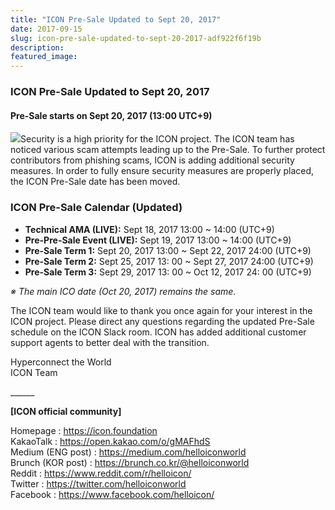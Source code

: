 ```yaml
---
title: "ICON Pre-Sale Updated to Sept 20, 2017"
date: 2017-09-15
slug: icon-pre-sale-updated-to-sept-20-2017-adf922f6f19b
description:
featured_image:
---
```


### ICON Pre-Sale Updated to Sept 20, 2017

#### Pre-Sale starts on Sept 20, 2017 (13:00 UTC+9)

![](https://cdn-images-1.medium.com/max/800/0*TFYtl2Q8tllCrW8T.)Security is a high priority for the ICON project. The ICON team has noticed various scam attempts leading up to the Pre-Sale. To further protect contributors from phishing scams, ICON is adding additional security measures. In order to fully ensure security measures are properly placed, the ICON Pre-Sale date has been moved.

### ICON Pre-Sale Calendar (Updated)

* **Technical AMA (LIVE):** Sept 18, 2017 13:00 ~ 14:00 (UTC+9)
* **Pre-Pre-Sale Event (LIVE):** Sept 19, 2017 13:00 ~ 14:00 (UTC+9)
* **Pre-Sale Term 1:** Sept 20, 2017 13:00 ~ Sept 22, 2017 24:00 (UTC+9)
* **Pre-Sale Term 2:** Sept 25, 2017 13: 00 ~ Sept 27, 2017 24:00 (UTC+9)
* **Pre-Sale Term 3:** Sept 29, 2017 13: 00 ~ Oct 12, 2017 24: 00 (UTC+9)

*※ The main ICO date (Oct 20, 2017) remains the same.*

The ICON team would like to thank you once again for your interest in the ICON project. Please direct any questions regarding the updated Pre-Sale schedule on the ICON Slack room. ICON has added additional customer support agents to better deal with the transition.

Hyperconnect the World  
ICON Team

\_\_\_\_\_\_

**[ICON official community]**

Homepage : <https://icon.foundation>  
KakaoTalk : <https://open.kakao.com/o/gMAFhdS>  
Medium (ENG post) : <https://medium.com/helloiconworld>  
Brunch (KOR post) : <https://brunch.co.kr/@helloiconworld>  
Reddit : <https://www.reddit.com/r/helloicon/>  
Twitter : <https://twitter.com/helloiconworld>  
Facebook : <https://www.facebook.com/helloicon/>

